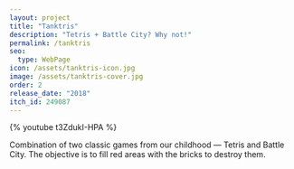 ```yaml
---
layout: project
title: "Tanktris"
description: "Tetris + Battle City? Why not!"
permalink: /tanktris
seo:
  type: WebPage
icon: /assets/tanktris-icon.jpg
image: /assets/tanktris-cover.jpg
order: 2
release_date: "2018"
itch_id: 249087
---
```


{% youtube t3ZdukI-HPA %}

Combination of two classic games from our childhood — Tetris and Battle City. The objective is to fill red areas with the bricks to destroy them.